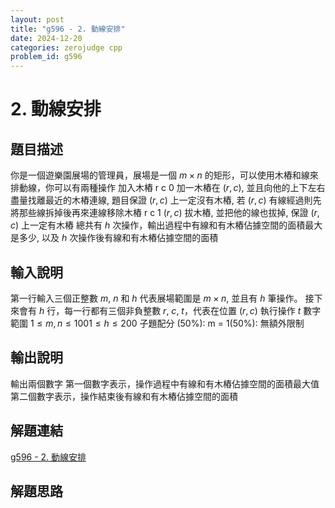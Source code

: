```yaml
---
layout: post
title: "g596 - 2. 動線安排"
date: 2024-12-20
categories: zerojudge cpp
problem_id: g596
---
```


# 2. 動線安排

## 題目描述

你是一個遊樂園展場的管理員，展場是一個 $m \times n$ 的矩形，可以使用木樁和線來排動線，你可以有兩種操作
加入木樁 r c 0 加一木樁在 $(r, c)$, 並且向他的上下左右盡量找離最近的木樁連線, 題目保證 $(r, c)$ 上一定沒有木樁, 若 $(r, c)$ 有線經過則先將那些線拆掉後再來連線移除木樁 r c 1 $(r, c)$ 拔木樁, 並把他的線也拔掉, 保證 $(r, c)$ 上一定有木樁
總共有 $h$ 次操作，輸出過程中有線和有木樁佔據空間的面積最大是多少, 以及 $h$ 次操作後有線和有木樁佔據空間的面積

## 輸入說明

第一行輸入三個正整數 $m$, $n$ 和 $h$ 代表展場範圍是 $m \times n$, 並且有 $h$ 筆操作。
接下來會有 $h$ 行，每一行都有三個非負整數 $r$, $c$, $t$，代表在位置 $(r, c)$ 執行操作 $t$
數字範圍
$1 \leq m, n \leq 100$$1 \leq h \leq 200$
子題配分
(50%): m = 1(50%): 無額外限制

## 輸出說明

輸出兩個數字
第一個數字表示，操作過程中有線和有木樁佔據空間的面積最大值
 
第二個數字表示，操作結束後有線和有木樁佔據空間的面積

## 解題連結

[g596 - 2. 動線安排](https://zerojudge.tw/ShowProblem?problemid=g596)

## 解題思路

